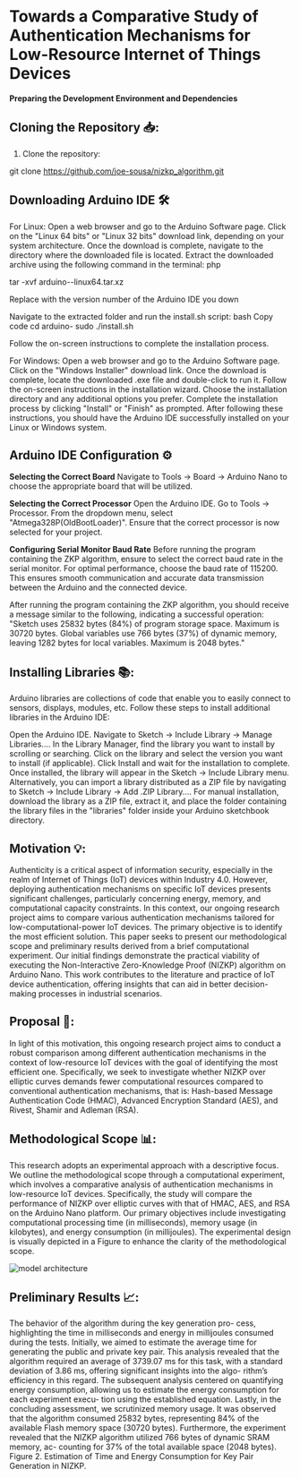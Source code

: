 # Towards a Comparative Study of Authentication Mechanisms for Low-Resource Internet of Things Devices

**Preparing the Development Environment and Dependencies**

## Cloning the Repository 📥:

1. Clone the repository:

git clone https://github.com/joe-sousa/nizkp_algorithm.git

## Downloading Arduino IDE 🛠️
For Linux:
Open a web browser and go to the Arduino Software page.
Click on the "Linux 64 bits" or "Linux 32 bits" download link, depending on your system architecture.
Once the download is complete, navigate to the directory where the downloaded file is located.
Extract the downloaded archive using the following command in the terminal:
php

tar -xvf arduino-<version>-linux64.tar.xz

Replace <version> with the version number of the Arduino IDE you down

Navigate to the extracted folder and run the install.sh script:
bash
Copy code
cd arduino-<version>
sudo ./install.sh

Follow the on-screen instructions to complete the installation process.

For Windows:
Open a web browser and go to the Arduino Software page.
Click on the "Windows Installer" download link.
Once the download is complete, locate the downloaded .exe file and double-click to run it.
Follow the on-screen instructions in the installation wizard.
Choose the installation directory and any additional options you prefer.
Complete the installation process by clicking "Install" or "Finish" as prompted.
After following these instructions, you should have the Arduino IDE successfully installed on your Linux or Windows system.

## Arduino IDE Configuration ⚙️

**Selecting the Correct Board**
Navigate to Tools -> Board -> Arduino Nano to choose the appropriate board that will be utilized.

**Selecting the Correct Processor**
Open the Arduino IDE.
Go to Tools -> Processor.
From the dropdown menu, select "Atmega328P(OldBootLoader)".
Ensure that the correct processor is now selected for your project.

**Configuring Serial Monitor Baud Rate**
Before running the program containing the ZKP algorithm, ensure to select the correct baud rate in the serial monitor. For optimal performance, choose the baud rate of 115200. This ensures smooth communication and accurate data transmission between the Arduino and the connected device.

After running the program containing the ZKP algorithm, you should receive a message similar to the following, indicating a successful operation:
"Sketch uses 25832 bytes (84%) of program storage space. Maximum is 30720 bytes.
Global variables use 766 bytes (37%) of dynamic memory, leaving 1282 bytes for local variables. Maximum is 2048 bytes."

## Installing Libraries 📚:
Arduino libraries are collections of code that enable you to easily connect to sensors, displays, modules, etc. Follow these steps to install additional libraries in the Arduino IDE:

Open the Arduino IDE.
Navigate to Sketch -> Include Library -> Manage Libraries....
In the Library Manager, find the library you want to install by scrolling or searching.
Click on the library and select the version you want to install (if applicable).
Click Install and wait for the installation to complete.
Once installed, the library will appear in the Sketch -> Include Library menu.
Alternatively, you can import a library distributed as a ZIP file by navigating to Sketch -> Include Library -> Add .ZIP Library....
For manual installation, download the library as a ZIP file, extract it, and place the folder containing the library files in the "libraries" folder inside your Arduino sketchbook directory.


## Motivation 💡:
Authenticity is a critical aspect of information security, especially in the realm of Internet of Things (IoT) devices within Industry 4.0. 
However, deploying authentication mechanisms on specific IoT devices presents significant challenges, particularly concerning energy, memory,
and computational capacity constraints. In this context, our ongoing research project aims to compare various authentication mechanisms tailored
for low-computational-power IoT devices. The primary objective is to identify the most efficient solution. This paper seeks to present our methodological
scope and preliminary results derived from a brief computational experiment. Our initial findings demonstrate the practical viability of executing the 
Non-Interactive Zero-Knowledge Proof (NIZKP) algorithm on Arduino Nano. This work contributes to the literature and practice of IoT device authentication,
offering insights that can aid in better decision-making processes in industrial scenarios.

## Proposal 📍:
In light of this motivation, this ongoing research project aims to conduct a robust comparison among different authentication mechanisms in the context of
low-resource IoT devices with the goal of identifying the most efficient one. Specifically, we seek to investigate whether NIZKP over elliptic curves demands 
fewer computational resources compared to conventional authentication mechanisms, that is: Hash-based Message Authentication Code (HMAC), Advanced Encryption
Standard (AES), and Rivest, Shamir and Adleman (RSA).

## Methodological Scope 📊:

This research adopts an experimental approach with a descriptive focus. We outline the methodological scope through a computational experiment, which involves
a comparative analysis of authentication mechanisms in low-resource IoT devices. Specifically, the study will compare the performance of NIZKP over elliptic curves
with that of HMAC, AES, and RSA on the Arduino Nano platform. Our primary objectives include investigating computational processing time (in milliseconds), memory 
usage (in kilobytes), and energy consumption (in millijoules). The experimental design is visually depicted in a Figure to enhance the clarity of the methodological scope.

![model architecture](https://i.ibb.co/fpgpN0G/scope-methodology-paper-version.png)

## Preliminary Results 📈:

The behavior of the algorithm during the key generation pro-
cess, highlighting the time in milliseconds and energy in millijoules consumed during the
tests. Initially, we aimed to estimate the average time for generating the public and private
key pair. This analysis revealed that the algorithm required an average of 3739.07 ms for
this task, with a standard deviation of 3.86 ms, offering significant insights into the algo-
rithm’s efficiency in this regard. The subsequent analysis centered on quantifying energy
consumption, allowing us to estimate the energy consumption for each experiment execu-
tion using the established equation. Lastly, in the concluding assessment, we scrutinized
memory usage. It was observed that the algorithm consumed 25832 bytes, representing
84% of the available Flash memory space (30720 bytes). Furthermore, the experiment
revealed that the NIZKP algorithm utilized 766 bytes of dynamic SRAM memory, ac-
counting for 37% of the total available space (2048 bytes).
Figure 2. Estimation of Time and Energy Consumption for Key Pair Generation in
NIZKP.




